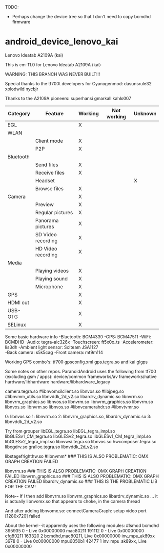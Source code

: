 TODO:
- Perhaps change the device tree so that I don't need to copy bcmdhd firmware

android_device_lenovo_kai
=========================

Lenovo Ideatab A2109A (kai)

This is cm-11.0 for Lenovo Ideatab A2109A (kai)

WARNING: THIS BRANCH WAS NEVER BUILT!!!

Special thanks to the tf700t developers for Cyanogenmod:
  dasunsrule32
  xplodwild
  nycbjr

Thanks to the A2109A pioneers:
  superhansi
  gmarkall
  kahlo007

|Category |Feature |Working |Not working |Unknown |
|---------|--------|--------|------------|--------|
|EGL | |X | | |
|WLAN | | | | |
|  |Client mode |X | | |
|  |P2P |X | | |
|Bluetooth | | | |
|  |Send files |X | | |
|  |Receive files |X | | |
|  |Headset | | |X |
|  |Browse files |X | | |
|Camera | |X | | |
|  |Preview |X | | |
|  |Regular pictures |X | | |
|  |Panorama pictures |X | | |
|  |SD Video recording |X | | |
|  |HD Video recording |X | | |
|Media | | | | |
|  |Playing videos |X | | |
|  |Playing sound |X | | |
|  |Microphone |X | | |
|GPS | |X | | |
|HDMI out | |X | | |
|USB-OTG | |X | | |
|SELinux | |X | | |



Some basic hardware info
-Bluetooth: BCM4330
-GPS: BCM47511
-WiFi: BCMDHD
-Audio: tegra-aic326x
-Touchscreen: ft5x0x_ts
-Accelerometer: lis3dh
-Ambient light sensor: Solteam JSA1127	
-Back camera: s5k5cag
-Front camera: mt9m114

Working GPS combo's:
tf700 gpsconfig.xml gps.tegra.so and kai glgps

Some notes on other repos. ParanoidAndroid uses the following from tf700 (excluding gsm / apps):
device/common
frameworks/av
frameworks/native
hardware/libhardware
hardware/libhardware_legacy


camera.tegra.so
  #libnvomxilclient.so
  libnvos.so
  #libjpeg.so
  #libnvmm_utils.so
  libnvddk_2d_v2.so
    libardrv_dynamic.so
       libnvrm.so
       libnvrm_graphics.so
    libnvos.so
    libnvrm.so
    libnvrm_graphics.so
       libnvrm.so
       libnvos.so
  libnvrm.so
     libnvos.so
  #libnvcamerahdr.so
  #libnvtvmr.so


0: libnvos.so
1: libnvrm.so
2: libnvrm_graphics.so, libardrv_dynamic.so
3: libnvddk_2d_v2.so


Try from grouper
libEGL_tegra.so
libEGL_tegra_impl.so
libGLESv1_CM_tegra.so
libGLESv2_tegra.so
libGLESv1_CM_tegra_impl.so
libGLESv2_tegra_impl.so
libnvwsi.tegra.so
libnvos.so
hwcomposer.tegra.so
libcgdrv.so
gralloc.tegra.so
libnvddk_2d_v2.so

libstagefrighthw.so
#libnvmm* ### THIS IS ALSO PROBLEMATIC: OMX GRAPH CREATION FAILED

libnvrm.so ### THIS IS ALSO PROBLEMATIC: OMX GRAPH CREATION FAILED
libnvrm_graphics.so  ### THIS IS ALSO PROBLEMATIC: OMX GRAPH CREATION FAILED
libardrv_dynamic.so ### THIS IS THE PROBLEMATIC LIB FOR THE CAM!

Note-- If I then add 
libnvrm.so
libnvrm_graphics.so
libardrv_dynamic.so
... it is actually libnvomx.so that appears to choke, in the camera thread

And after adding libnvomx.so:
connectCameraGraph: setup video port [1280x720] failed


About the kernel--it apparently uses the following modules:
#lsmod
bcmdhd 395935 0 - Live 0x00000000
mac80211 191112 0 - Live 0x00000000
cfg80211 163320 2 bcmdhd,mac80211, Live 0x00000000
inv_mpu_ak89xx 3978 0 - Live 0x00000000
mpu6050b1 42477 1 inv_mpu_ak89xx, Live 0x00000000

